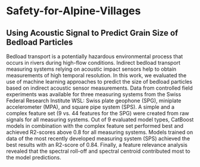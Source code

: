 # Safety-for-Alpine-Villages

## Using Acoustic Signal to Predict Grain Size of Bedload Particles

Bedload transport is a potentially hazardous environmental process that occurs in rivers during high-flow conditions. Indirect bedload transport measuring systems relying on acoustic impact sensors help to obtain measurements of high temporal resolution. In this work, we evaluated the use of machine learning approaches to predict the size of bedload particles based on indirect acoustic sensor measurements. Data from controlled field experiments was available for three measuring systems from the Swiss Federal Research Institute WSL: Swiss plate geophone (SPG), miniplate accelerometer (MPA), and square pipe system (SPS). A simple and a complex feature set (9 vs. 44 features for the SPG) were created from raw signals for all measuring systems. Out of 9 evaluated model types, CatBoost models in combination with the complex feature set performed best and achieved R2-scores above 0.8 for all measuring systems. Models trained on data of the most recently developed measuring system (SPS) achieved the best results with an R2-score of 0.84. Finally, a feature relevance analysis revealed that the spectral roll-off and spectral centroid contributed most to the model predictions. 
